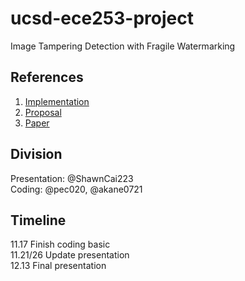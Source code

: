# ucsd-ece253-project
Image Tampering Detection with Fragile Watermarking

## References
1. [Implementation](https://docs.google.com/document/d/1DClROk7xw8BIdSInuzEYjxQx1bXZTSlQuAWlZqT_kEA/edit?usp=sharing)
2. [Proposal](https://ucsdcloud-my.sharepoint.com/:w:/r/personal/jic154_ucsd_edu/_layouts/15/Doc.aspx?sourcedoc=%7B502DB77F-FF4B-41A7-B24A-B07A552AE439%7D&file=ECE253%20Project%20Proposal%20-%20Team%2026.docx&fromShare=true&action=default&mobileredirect=true)
3. [Paper](ref/multipurpose.pdf)

## Division
Presentation: @ShawnCai223     
Coding: @pec020, @akane0721

## Timeline
11.17 Finish coding basic    
11.21/26 Update presentation    
12.13 Final presentation    
